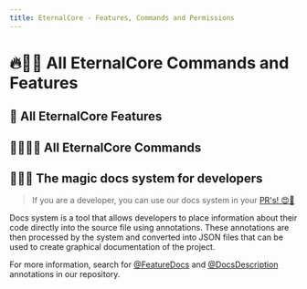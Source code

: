 ```yaml
---
title: EternalCore - Features, Commands and Permissions
---
```


# 🔥🚀😎 All EternalCore Commands and Features

## 🌟 All EternalCore Features

<DynamicFeaturesTable />

## 🤖👨‍💻💬 All EternalCore Commands

<DynamicCommandsTable />

## 🧙‍♂️📝 The magic docs system for developers

> If you are a developer, you can use our docs system in your [PR's! 😍🙌](https://github.com/EternalCodeTeam/EternalCore/compare)

Docs system is a tool that allows developers to place information about their code directly into the source file using annotations. These annotations are then processed by the system and converted into JSON files that can be used to create graphical documentation of the project.

For more information, search for [@FeatureDocs](https://github.com/search?q=repo%3AEternalCodeTeam%2FEternalCore%20%40FeatureDocs&type=code) and [@DocsDescription](https://github.com/search?q=repo%3AEternalCodeTeam%2FEternalCore+%40DocsDescription&type=code) annotations in our repository. 